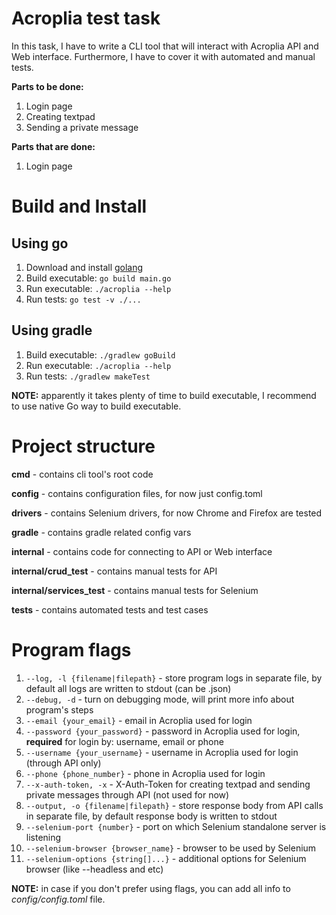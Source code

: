 # Acroplia test task

In this task, I have to write a CLI tool that will interact with Acroplia API and Web interface. Furthermore, I have to cover it with automated and manual tests.

**Parts to be done:** 
1. Login page
2. Creating textpad
3. Sending a private message

**Parts that are done:**
1. Login page

# Build and Install

## Using go

1. Download and install [golang](https://golang.org/dl/)
2. Build executable: ```go build main.go```
3. Run executable: ```./acroplia --help```
4. Run tests: ```go test -v ./...```

## Using gradle

1. Build executable: ```./gradlew goBuild```
2. Run executable: ```./acroplia --help```
3. Run tests: ```./gradlew makeTest``` 

**NOTE:** apparently it takes plenty of time to build executable, I recommend to use native Go way to build executable.

# Project structure

**cmd** - contains cli tool's root code

**config** - contains configuration files, for now just config.toml

**drivers** - contains Selenium drivers, for now Chrome and Firefox are tested

**gradle** - contains gradle related config vars

**internal** - contains code for connecting to API or Web interface

**internal/crud_test** - contains manual tests for API

**internal/services_test** - contains manual tests for Selenium

**tests** - contains automated tests and test cases

# Program flags

1. ```--log, -l {filename|filepath}``` - store program logs in separate file, by default all logs are written to stdout (can be .json)
2. ```--debug, -d``` - turn on debugging mode, will print more info about program's steps
3. ```--email {your_email}``` - email in Acroplia used for login
4. ```--password {your_password}``` - password in Acroplia used for login, **required** for login by: username, email or phone
5. ```--username {your_username}``` - username in Acroplia used for login (through API only)
6. ```--phone {phone_number}``` - phone in Acroplia used for login
7. ```--x-auth-token, -x``` - X-Auth-Token for creating textpad and sending private messages through API (not used for now)
8. ```--output, -o {filename|filepath}``` - store response body from API calls in separate file, by default response body is written to stdout
9. ```--selenium-port {number}``` - port on which Selenium standalone server is listening
10. ```--selenium-browser {browser_name}``` - browser to be used by Selenium
11. ```--selenium-options {string[]...}``` - additional options for Selenium browser (like --headless and etc)

**NOTE:** in case if you don't prefer using flags, you can add all info to _config/config.toml_ file.
